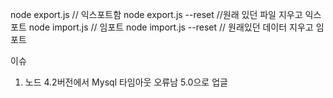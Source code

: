 node export.js // 익스포트함
node export.js --reset //원래 있던 파일 지우고 익스포트
node import.js // 임포트
node import.js --reset // 원래있던 데이터 지우고 임포트

이슈
1. 노드 4.2버전에서 Mysql 타임아웃 오류남 5.0으로 업글